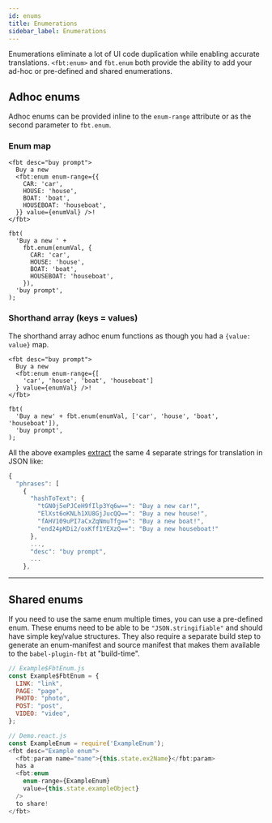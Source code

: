 ```yaml
---
id: enums
title: Enumerations
sidebar_label: Enumerations
---
```


Enumerations eliminate a lot of UI code duplication while enabling accurate translations.  `<fbt:enum>` and `fbt.enum` both provide the ability to add your ad-hoc or pre-defined and shared enumerations.

## Adhoc enums
Adhoc enums can be provided inline to the `enum-range` attribute or as the second parameter to `fbt.enum`.
### Enum map
```
<fbt desc="buy prompt">
  Buy a new
  <fbt:enum enum-range={{
    CAR: 'car',
    HOUSE: 'house',
    BOAT: 'boat',
    HOUSEBOAT: 'houseboat',
  }} value={enumVal} />!
</fbt>

fbt(
  'Buy a new ' +
    fbt.enum(enumVal, {
      CAR: 'car',
      HOUSE: 'house',
      BOAT: 'boat',
      HOUSEBOAT: 'houseboat',
    }),
  'buy prompt',
);
```

### Shorthand array (keys = values)
The shorthand array adhoc enum functions as though you had a `{value: value}` map.
```
<fbt desc="buy prompt">
  Buy a new
  <fbt:enum enum-range={[
    'car', 'house', 'boat', 'houseboat']
  } value={enumVal} />!
</fbt>

fbt(
  'Buy a new' + fbt.enum(enumVal, ['car', 'house', 'boat', 'houseboat']),
  'buy prompt',
);
```

All the above examples [extract](collection.md) the same 4 separate strings for translation in JSON like:

```js
{
  "phrases": [
    {
      "hashToText": {
        "tGN0j5ePJCeH9fIlp3Yq6w==": "Buy a new car!",
        "ElXst6oKNLh1XU8GjJucQQ==": "Buy a new house!",
        "fAHV109uPI7aCxZqNmuTfg==": "Buy a new boat!",
        "end24pKDi2/oxKff1YEXzQ==": "Buy a new houseboat!"
      },
      ...,
      "desc": "buy prompt",
      ...
    },
```
--------------------------------------------------------------------------------

## Shared enums

If you need to use the same enum multiple times, you can use a pre-defined
enum. These enums need to be able to be `"JSON.stringifiable"` and
should have simple key/value structures. They also require a separate
build step to generate an enum-manifest and source manifest that makes
them available to the `babel-plugin-fbt` at "build-time".

```js
// Example$FbtEnum.js
const Example$FbtEnum = {
  LINK: "link",
  PAGE: "page",
  PHOTO: "photo",
  POST: "post",
  VIDEO: "video",
};

// Demo.react.js
const ExampleEnum = require('ExampleEnum');
<fbt desc="Example enum">
  <fbt:param name="name">{this.state.ex2Name}</fbt:param>
  has a
  <fbt:enum
    enum-range={ExampleEnum}
    value={this.state.exampleObject}
  />
  to share!
</fbt>
```
